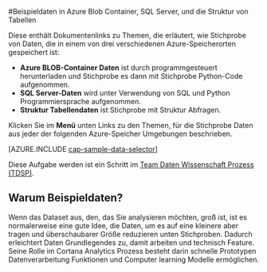 <properties 
    pageTitle="Beispieldaten in Azure Blob Container, SQL Server, und Struktur der Tabellen | Microsoft Azure" 
    description="Informationen zum Durchsuchen von Daten in verschiedenen Azure Enviromnents gespeichert." 
    services="machine-learning" 
    documentationCenter="" 
    authors="bradsev" 
    manager="jhubbard" 
    editor="cgronlun" />

<tags 
    ms.service="machine-learning" 
    ms.workload="data-services" 
    ms.tgt_pltfrm="na" 
    ms.devlang="na" 
    ms.topic="article" 
    ms.date="09/19/2016" 
    ms.author="fashah;garye;bradsev" /> 

#<a name="a-nameheadingasample-data-in-azure-blob-containers-sql-server-and-hive-tables"></a><a name="heading"></a>Beispieldaten in Azure Blob Container, SQL Server, und die Struktur von Tabellen

Diese enthält Dokumentenlinks zu Themen, die erläutert, wie Stichprobe von Daten, die in einem von drei verschiedenen Azure-Speicherorten gespeichert ist:

- **Azure BLOB-Container Daten** ist durch programmgesteuert herunterladen und Stichprobe es dann mit Stichprobe Python-Code aufgenommen.
- **SQL Server-Daten** wird unter Verwendung von SQL und Python Programmiersprache aufgenommen. 
- **Struktur Tabellendaten** ist Stichprobe mit Struktur Abfragen.

Klicken Sie im **Menü** unten Links zu den Themen, für die Stichprobe Daten aus jeder der folgenden Azure-Speicher Umgebungen beschrieben. 

[AZURE.INCLUDE [cap-sample-data-selector](../../includes/cap-sample-data-selector.md)]

Diese Aufgabe werden ist ein Schritt im [Team Daten Wissenschaft Prozess (TDSP)](https://azure.microsoft.com/documentation/learning-paths/cortana-analytics-process/).

## <a name="why-sample-data"></a>Warum Beispieldaten?

Wenn das Dataset aus, den, das Sie analysieren möchten, groß ist, ist es normalerweise eine gute Idee, die Daten, um es auf eine kleinere aber tragen und überschaubarer Größe reduzieren unten Stichproben. Dadurch erleichtert Daten Grundlegendes zu, damit arbeiten und technisch Feature. Seine Rolle im Cortana Analytics Prozess besteht darin schnelle Prototypen Datenverarbeitung Funktionen und Computer learning Modelle ermöglichen.



